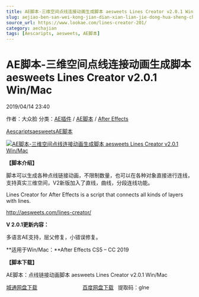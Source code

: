 ```yaml
---
title: AE脚本-三维空间点线连接动画生成脚本 aesweets Lines Creator v2.0.1 Win/Mac
slug: aejiao-ben-san-wei-kong-jian-dian-xian-lian-jie-dong-hua-sheng-cheng-jiao-ben-aesweets-lines-creator-v2-0-1-win-mac
source_url: https://www.lookae.com/lines-creator-201/
category: aechajian
tags: [Aescaripts, aesweets, AE脚本]
---
```

# AE脚本-三维空间点线连接动画生成脚本 aesweets Lines Creator v2.0.1 Win/Mac

2019/04/14 23:40

作者：大众脸
分类：[AE插件](https://www.lookae.com/after-effects/aechajian/) / [AE脚本](https://www.lookae.com/after-effects/aescripts/) / [After Effects](https://www.lookae.com/after-effects/)

[Aescaripts](https://www.lookae.com/tag/aescaripts/)[aesweets](https://www.lookae.com/tag/aesweets/)[AE脚本](https://www.lookae.com/tag/ae%e8%84%9a%e6%9c%ac/)

[![AE脚本-三维空间点线连接动画生成脚本 aesweets Lines Creator v2.0.1 Win/Mac](https://www.lookae.com/wp-content/uploads/2017/10/Lines-Creator.jpg "AE脚本-三维空间点线连接动画生成脚本 aesweets Lines Creator v2.0.1 Win/Mac-LookAE.com")](https://www.lookae.com/wp-content/uploads/2017/10/Lines-Creator.jpg)

**【脚本介绍】**

脚本可以生成各种点线链接动画，不限制数量，也可以在各种对象直接进行连线，支持真实三维空间，V2新版加入了直线，曲线，分段连线功能。

Lines Creator for After Effects is a script that connects all kinds of layers with lines.

http://aesweets.com/lines-creator/

**V 2.0.1更新内容：**

多语言AE支持，层父修复，小错误修复。

**适用于Win/Mac：**After Effects CS5 – CC 2019

**【脚本下载】**

AE脚本：点线链接动画脚本 aesweets Lines Creator v2.0.1 Win/Mac

[城通网盘下载](https://lookae.ctfile.com/fs/680462-365513104)                               [百度网盘下载](https://pan.baidu.com/s/1lK4_wvcG30WWHk1wfnQfug)   提取码：glne
